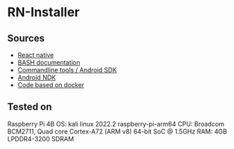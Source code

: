 # RN-Installer

## Sources
- [React native](https://reactnative.dev/docs/next/environment-setup)
- [BASH documentation](https://debian-facile.org/doc:programmation:shells:script-bash-variables-arguments-parametres)
- [Commandline tools / Android SDK](https://developer.android.com/studio/command-line)
- [Android NDK](https://developer.android.com/ndk/downloads)
- [Code based on docker](https://github.com/react-native-community/docker-android)

## Tested on
Raspberry Pi 4B
OS: kali linux 2022.2 raspberry-pi-arm64
CPU: Broadcom BCM2711, Quad core Cortex-A72 (ARM v8) 64-bit SoC @ 1.5GHz
RAM: 4GB LPDDR4-3200 SDRAM

